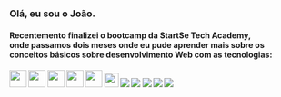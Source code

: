 ### Olá, eu sou o João.

<h4>Recentemento finalizei o bootcamp da StartSe Tech Academy, <br> onde passamos dois meses onde eu pude aprender mais sobre os conceitos básicos 
sobre desenvolvimento Web com as tecnologias: <h4>
  <img src="https://cdn.jsdelivr.net/gh/devicons/devicon/icons/html5/html5-original.svg" width='30' heidth='30' />
  <img src="https://cdn.jsdelivr.net/gh/devicons/devicon/icons/css3/css3-original.svg" width='30' heidth='30'/>   
  <img src="https://cdn.jsdelivr.net/gh/devicons/devicon/icons/javascript/javascript-original.svg" width='30' heidth='30'/>
  <img src="https://cdn.jsdelivr.net/gh/devicons/devicon/icons/bootstrap/bootstrap-original.svg" width='30' heidth='30'/>
  <img src="https://cdn.jsdelivr.net/gh/devicons/devicon/icons/nodejs/nodejs-original.svg" width='30' heidth='30'/>
<img src="https://img.icons8.com/color/344/react-native.png" width='25' heidth='25'/>

  
<img src="https://img.shields.io/badge/Google_chrome-4285F4?style=for-the-badge&logo=Google-chrome&logoColor=white">
<img src="https://img.shields.io/badge/HTML5-E34F26?style=for-the-badge&logo=html5&logoColor=white">
<img src="https://img.shields.io/badge/CSS3-1572B6?style=for-the-badge&logo=css3&logoColor=white">
<img src="https://img.shields.io/badge/JavaScript-323330?style=for-the-badge&logo=javascript&logoColor=F7DF1E">
<img src="https://img.shields.io/badge/React-20232A?style=for-the-badge&logo=react&logoColor=61DAFB">
  
